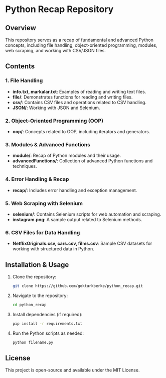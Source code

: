 # Python Recap Repository

## Overview
This repository serves as a recap of fundamental and advanced Python concepts, including file handling, object-oriented programming, modules, web scraping, and working with CSV/JSON files.

## Contents

### **1. File Handling**
- **info.txt, markalar.txt**: Examples of reading and writing text files.
- **file/**: Demonstrates functions for reading and writing files.
- **csv/**: Contains CSV files and operations related to CSV handling.
- **JSON/**: Working with JSON and Selenium.

### **2. Object-Oriented Programming (OOP)**
- **oop/**: Concepts related to OOP, including iterators and generators.

### **3. Modules & Advanced Functions**
- **module/**: Recap of Python modules and their usage.
- **advancedFunctions/**: Collection of advanced Python functions and techniques.

### **4. Error Handling & Recap**
- **recap/**: Includes error handling and exception management.

### **5. Web Scraping with Selenium**
- **selenium/**: Contains Selenium scripts for web automation and scraping.
- **instagram.png**: A sample output related to Selenium methods.

### **6. CSV Files for Data Handling**
- **NetflixOriginals.csv, cars.csv, films.csv**: Sample CSV datasets for working with structured data in Python.

## Installation & Usage
1. Clone the repository:
   ```sh
   git clone https://github.com/gokturkberke/python_recap.git
   ```
2. Navigate to the repository:
   ```sh
   cd python_recap
   ```
3. Install dependencies (if required):
   ```sh
   pip install -r requirements.txt
   ```
4. Run the Python scripts as needed:
   ```sh
   python filename.py
   ```
## License
This project is open-source and available under the MIT License.

